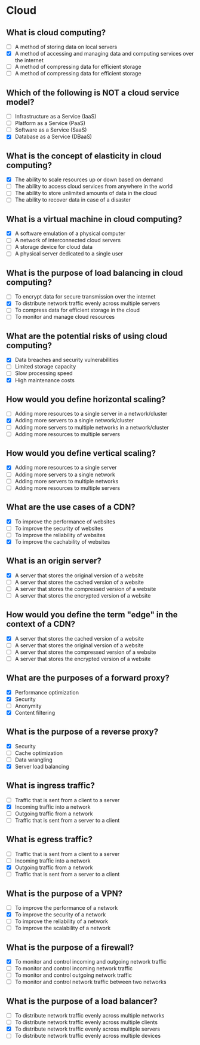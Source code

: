 # Cloud

## What is cloud computing?

- [ ] A method of storing data on local servers
- [x] A method of accessing and managing data and computing services over the internet
- [ ] A method of compressing data for efficient storage
- [ ] A method of compressing data for efficient storage

## Which of the following is NOT a cloud service model?

- [ ] Infrastructure as a Service (IaaS)
- [ ] Platform as a Service (PaaS)
- [ ] Software as a Service (SaaS)
- [x] Database as a Service (DBaaS)

## What is the concept of elasticity in cloud computing?

- [x] The ability to scale resources up or down based on demand
- [ ] The ability to access cloud services from anywhere in the world
- [ ] The ability to store unlimited amounts of data in the cloud
- [ ] The ability to recover data in case of a disaster

## What is a virtual machine in cloud computing?

- [x] A software emulation of a physical computer
- [ ] A network of interconnected cloud servers
- [ ] A storage device for cloud data
- [ ] A physical server dedicated to a single user

## What is the purpose of load balancing in cloud computing?

- [ ] To encrypt data for secure transmission over the internet
- [x] To distribute network traffic evenly across multiple servers
- [ ] To compress data for efficient storage in the cloud
- [ ] To monitor and manage cloud resources

## What are the potential risks of using cloud computing?

- [x] Data breaches and security vulnerabilities
- [ ] Limited storage capacity
- [ ] Slow processing speed
- [x] High maintenance costs

## How would you define horizontal scaling?

- [ ] Adding more resources to a single server in a network/cluster
- [x] Adding more servers to a single network/cluster
- [ ] Adding more servers to multiple networks in a network/cluster
- [ ] Adding more resources to multiple servers

## How would you define vertical scaling?

- [x] Adding more resources to a single server
- [ ] Adding more servers to a single network
- [ ] Adding more servers to multiple networks
- [ ] Adding more resources to multiple servers

## What are the use cases of a CDN?

- [x] To improve the performance of websites
- [ ] To improve the security of websites
- [ ] To improve the reliability of websites
- [x] To improve the cachability of websites

## What is an origin server?

- [x] A server that stores the original version of a website
- [ ] A server that stores the cached version of a website
- [ ] A server that stores the compressed version of a website
- [ ] A server that stores the encrypted version of a website

## How would you define the term "edge" in the context of a CDN?

- [x] A server that stores the cached version of a website
- [ ] A server that stores the original version of a website
- [ ] A server that stores the compressed version of a website
- [ ] A server that stores the encrypted version of a website

## What are the purposes of a forward proxy?

- [x] Performance optimization
- [x] Security
- [ ] Anonymity
- [x] Content filtering

## What is the purpose of a reverse proxy?

- [x] Security
- [ ] Cache optimization
- [ ] Data wrangling
- [x] Server load balancing

## What is ingress traffic?

- [ ] Traffic that is sent from a client to a server
- [x] Incoming traffic into a network
- [ ] Outgoing traffic from a network
- [ ] Traffic that is sent from a server to a client

## What is egress traffic?

- [ ] Traffic that is sent from a client to a server
- [ ] Incoming traffic into a network
- [x] Outgoing traffic from a network
- [ ] Traffic that is sent from a server to a client

## What is the purpose of a VPN?

- [ ] To improve the performance of a network
- [x] To improve the security of a network
- [ ] To improve the reliability of a network
- [ ] To improve the scalability of a network

## What is the purpose of a firewall?

- [x] To monitor and control incoming and outgoing network traffic
- [ ] To monitor and control incoming network traffic
- [ ] To monitor and control outgoing network traffic
- [ ] To monitor and control network traffic between two networks

## What is the purpose of a load balancer?

- [ ] To distribute network traffic evenly across multiple networks
- [ ] To distribute network traffic evenly across multiple clients
- [x] To distribute network traffic evenly across multiple servers
- [ ] To distribute network traffic evenly across multiple devices

